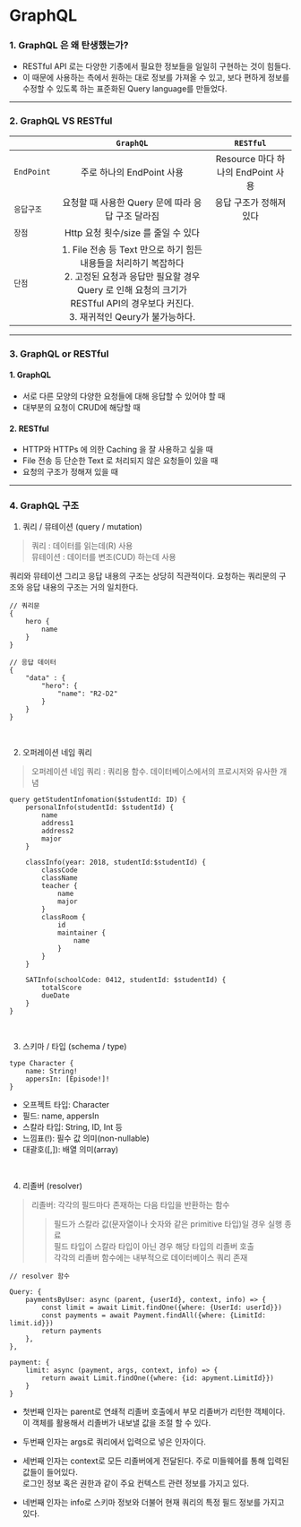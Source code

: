 # GraphQL

### 1. GraphQL 은 왜 탄생했는가?

- RESTful API 로는 다양한 기종에서 필요한 정보들을 일일히 구현하는 것이 힘들다.
- 이 때문에  사용하는 측에서 원하는 대로 정보를 가져올 수 있고, 보다 편하게 정보를 수정할 수 있도록 하는 표준화된  Query language를 만들었다.

---

### 2. GraphQL VS RESTful

|  | `GraphQL` | `RESTful` |
|---|:---:|:---:|
|`EndPoint` | 주로 하나의 EndPoint 사용| Resource 마다 하나의 EndPoint 사용|
| `응답구조` | 요청할 때 사용한 Query 문에 따라 응답 구조 달라짐| 응답 구조가 정해져있다 |
| `장점` | Http 요청 횟수/size 를 줄일 수 있다 |  |
| `단점` | 1. File 전송 등 Text 만으로 하기 힘든 내용들을 처리하기 복잡하다 <br/> 2. 고정된 요청과 응답만 필요할 경우 Query 로 인해 요청의 크기가 RESTful API의 경우보다 커진다. <br/> 3. 재귀적인 Qeury가 불가능하다.|  |

---

### 3. GraphQL or RESTful

#### 1. GraphQL
- 서로 다른 모양의 다양한 요청들에 대해 응답할 수 있어야 할 때
- 대부분의 요청이 CRUD에 해당할 때

#### 2. RESTful
- HTTP와 HTTPs 에 의한 Caching 을 잘 사용하고 싶을 때
- File 전송 등 단순한 Text 로 처리되지 않은 요청들이 있을 때
- 요청의 구조가 정해져 있을 때

---

### 4. GraphQL 구조
1. 쿼리 / 뮤테이션 (query / mutation) <br/>

> 쿼리 : 데이터를 읽는데(R) 사용<br/>
뮤테이션 : 데이터를 변조(CUD) 하는데 사용

쿼리와 뮤테이션 그리고 응답 내용의 구조는 상당히 직관적이다. 요청하는 쿼리문의 구조와 응답 내용의 구조는 거의 일치한다.


```
// 쿼리문
{
    hero {
        name
    }
}
```

```
// 응답 데이터
{
    "data" : {
        "hero": {
            "name": "R2-D2"
        }
    }
}
```
<br/>

2. 오퍼레이션 네임 쿼리
> 오퍼레이션 네임 쿼리 : 쿼리용 함수. 데이터베이스에서의 프로시저와 유사한 개념 

```
query getStudentInfomation($studentId: ID) {
    personalInfo(studentId: $studentId) {
        name
        address1
        address2
        major
    }

    classInfo(year: 2018, studentId:$studentId) {
        classCode
        className
        teacher {
            name
            major
        }
        classRoom {
            id
            maintainer {
                name
            }
        }
    }

    SATInfo(schoolCode: 0412, studentId: $studentId) {
        totalScore
        dueDate
    }
}
```
<br/>

3. 스키마 / 타입 (schema / type)

```
type Character {
    name: String!
    appersIn: [Episode!]!
}
````

- 오프젝트 타입: Character
- 필드: name, appersIn
- 스칼라 타입: String, ID, Int 등
- 느낌표(!): 필수 값 의미(non-nullable)
- 대괄호([,]): 배열 의미(array)

<br/>

4. 리졸버 (resolver)
> 리졸버: 각각의 필드마다 존재하는 다음 타입을 반환하는 함수 <br/>
>> 필드가 스칼라 값(문자열이나 숫자와 같은 primitive 타입)일 경우 실행 종료 <br/>
필드 타입이 스칼라 타입이 아닌 경우 해당 타입의 리졸버 호출 <br/>
각각의 리졸버 함수에는 내부적으로 데이터베이스 쿼리 존재


```
// resolver 함수

Query: {
    paymentsByUser: async (parent, {userId}, context, info) => {
        const limit = await Limit.findOne({where: {UserId: userId}})
        const payments = await Payment.findAll({where: {LimitId: limit.id}})
        return payments
    },
},

payment: {
    limit: async (payment, args, context, info) => {
        return await Limit.findOne({where: {id: apyment.LimitId}})
    }
}
```

- 첫번째 인자는 parent로 연쇄적 리졸버 호출에서 부모 리졸버가 리턴한 객체이다.<br/>
 이 객체를 활용해서 리졸버가 내보낼 값을 조절 할 수 있다.

- 두번째 인자는 args로 쿼리에서 입력으로 넣은 인자이다.

- 세번째 인자는 context로 모든 리졸버에게 전달된다. 주로 미들웨어를 통해 입력된 값들이 들어있다.<br/>
 로그인 정보 혹은 권한과 같이 주요 컨텍스트 관련 정보를 가지고 있다.

- 네번째 인자는 info로 스키마 정보와 더불어 현재 쿼리의 특정 필드 정보를 가지고 있다.